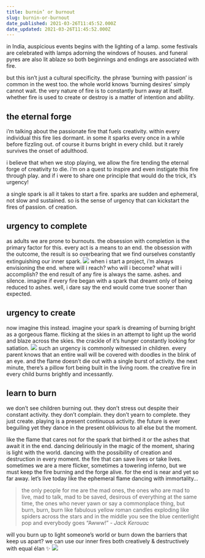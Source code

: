 ```yaml
---
title: burnin’ or burnout
slug: burnin-or-burnout
date_published: 2021-03-26T11:45:52.000Z
date_updated: 2021-03-26T11:45:52.000Z
---
```


in India, auspicious events begins with the lighting of a lamp. some festivals are celebrated with lamps adorning the windows of houses. and funeral pyres are also lit ablaze so both beginnings and endings are associated with fire.

but this isn’t just a cultural specificity. the phrase ‘burning with passion’ is common in the west too. the whole world knows ‘burning desires’ simply cannot wait. the very nature of fire is to constantly burn away at itself. whether fire is used to create or destroy is a matter of intention and ability.

## the eternal forge

i’m talking about the passionate fire that fuels creativity. within every individual this fire lies dormant. in some it sparks every once in a while before fizzling out. of course it burns bright in every child. but it rarely survives the onset of adulthood.

i believe that when we stop playing, we allow the fire tending the eternal forge of creativity to die. i’m on a quest to inspire and even instigate this fire through play. and if i were to share one principle that would do the trick, it’s urgency!

a single spark is all it takes to start a fire. sparks are sudden and ephemeral, not slow and sustained. so is the sense of urgency that can kickstart the fires of passion. of creation.

## urgency to complete

as adults we are prone to burnouts. the obsession with completion is the primary factor for this. every act is a means to an end. the obsession with the outcome, the result is so overbearing that we find ourselves constantly extinguishing our inner spark.
![](https://images.unsplash.com/photo-1597759107087-400b6b3167eb?crop=entropy&amp;cs=tinysrgb&amp;fit=max&amp;fm=jpg&amp;ixid=MnwxNDIyNzR8MHwxfHNlYXJjaHw2fHxhc2hlc3xlbnwwfHx8fDE2MTY2OTIwMTY&amp;ixlib=rb-1.2.1&amp;q=80&amp;w=1080)
when i start a project, i’m always envisioning the end. where will i reach? who will i become? what will i accomplish? the end result of any fire is always the same. ashes. and silence. imagine if every fire began with a spark that dreamt only of being reduced to ashes. well, i dare say the end would come true sooner than expected.

## urgency to create

now imagine this instead. imagine your spark is dreaming of burning bright as a gorgeous flame. flicking at the skies in an attempt to light up the world and blaze across the skies. the crackle of it’s hunger constantly looking for satiation.
![](https://images.unsplash.com/photo-1572204097183-e1ab140342ed?crop=entropy&amp;cs=tinysrgb&amp;fit=max&amp;fm=jpg&amp;ixid=MnwxNDIyNzR8MHwxfHNlYXJjaHw2fHxpbmZlcm5vfGVufDB8fHx8MTYxNjY5MjEwMA&amp;ixlib=rb-1.2.1&amp;q=80&amp;w=1080)
such an urgency is commonly witnessed in children. every parent knows that an entire wall will be covered with doodles in the blink of an eye. and the flame doesn’t die out with a single burst of activity. the next minute, there’s a pillow fort being built in the living room. the creative fire in every child burns brightly and incessantly.

## learn to burn

we don’t see children burning out. they don’t stress out despite their constant activity. they don’t complain. they don’t yearn to complete. they just create. playing is a present continuous activity. the future is ever beguiling yet they dance in the present oblivious to all else but the moment.

like the flame that cares not for the spark that birthed it or the ashes that await it in the end. dancing deliriously in the magic of the moment, sharing is light with the world. dancing with the possibility of creation and destruction in every moment. the fire that can save lives or take lives. sometimes we are a mere flicker, sometimes a towering inferno, but we must keep the fire burning and the forge alive. for the end is near and yet so far away. let’s live today like the ephemeral flame dancing with immortality…

> the only people for me are the mad ones, the ones who are mad to live, mad to talk, mad to be saved, desirous of everything at the same time, the ones who never yawn or say a commonplace thing, but burn, burn, burn like fabulous yellow roman candles exploding like spiders across the stars and in the middle you see the blue centerlight pop and everybody goes “Awww!” - *Jack Kerouac*

will you burn up to light someone’s world or burn down the barriers that keep us apart? we can use our inner fires both creatively & destructively with equal élan ✨
![](https://images.unsplash.com/photo-1596611900835-8434e511fde2?crop=entropy&amp;cs=tinysrgb&amp;fit=max&amp;fm=jpg&amp;ixid=MnwxNDIyNzR8MHwxfHNlYXJjaHwyM3x8ZmlyZSUyMGRhbmNlfGVufDB8fHx8MTYxNjY5MjQzOA&amp;ixlib=rb-1.2.1&amp;q=80&amp;w=1080)
